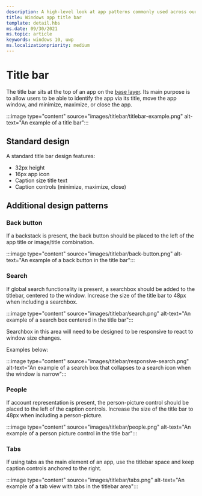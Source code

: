 ```yaml
---
description: A high-level look at app patterns commonly used across our in-box applications.
title: Windows app title bar
template: detail.hbs
ms.date: 09/30/2021
ms.topic: article
keywords: windows 10, uwp
ms.localizationpriority: medium
---
```


# Title bar

The title bar sits at the top of an app on the [base layer](../signature-experiences/layering.md). Its main purpose is to allow users to be able to identify the app via its title, move the app window, and minimize, maximize, or close the app.

:::image type="content" source="images/titlebar/titlebar-example.png" alt-text="An example of a title bar":::

## Standard design

A standard title bar design features:

- 32px height
- 16px app icon
- Caption size title text
- Caption controls (minimize, maximize, close)

## Additional design patterns

### Back button

If a backstack is present, the back button should be placed to the left of the app title or image/title combination.

:::image type="content" source="images/titlebar/back-button.png" alt-text="An example of a back button in the title bar":::

### Search

If global search functionality is present, a searchbox should be added to the titlebar, centered to the window. Increase the size of the title bar to 48px when including a searchbox.

:::image type="content" source="images/titlebar/search.png" alt-text="An example of a search box centered in the title bar":::

Searchbox in this area will need to be designed to be responsive to react to window size changes. 

Examples below:

:::image type="content" source="images/titlebar/responsive-search.png" alt-text="An example of a search box that collapses to a search icon when the window is narrow":::

### People

If account representation is present, the person-picture control should be placed to the left of the caption controls.
Increase the size of the title bar to 48px when including a person-picture.

:::image type="content" source="images/titlebar/people.png" alt-text="An example of a person picture control in the title bar":::

### Tabs

If using tabs as the main element of an app, use the titlebar space and keep caption controls anchored to the right.

:::image type="content" source="images/titlebar/tabs.png" alt-text="An example of a tab view with tabs in the titlebar area":::
